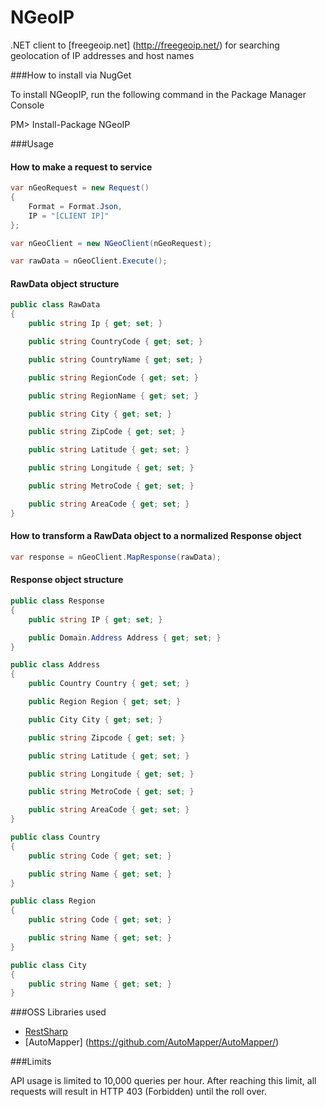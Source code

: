 NGeoIP
======

.NET client to [freegeoip.net] (http://freegeoip.net/) for searching geolocation of IP addresses and host names

###How to install via NugGet

To install NGeopIP, run the following command in the Package Manager Console

PM> Install-Package NGeoIP

###Usage

#### How to make a request to service

```C#
var nGeoRequest = new Request()
{
    Format = Format.Json,
    IP = "[CLIENT IP]"
};

var nGeoClient = new NGeoClient(nGeoRequest);

var rawData = nGeoClient.Execute();
```

#### RawData object structure

```C#
public class RawData
{
    public string Ip { get; set; }

    public string CountryCode { get; set; }

    public string CountryName { get; set; }

    public string RegionCode { get; set; }

    public string RegionName { get; set; }

    public string City { get; set; }

    public string ZipCode { get; set; }

    public string Latitude { get; set; }

    public string Longitude { get; set; }

    public string MetroCode { get; set; }

    public string AreaCode { get; set; }
}
```

#### How to transform a RawData object to a normalized Response object

```C#
var response = nGeoClient.MapResponse(rawData);
```

#### Response object structure

```C#
public class Response
{
    public string IP { get; set; }

    public Domain.Address Address { get; set; }
}

public class Address
{
    public Country Country { get; set; }

    public Region Region { get; set; }

    public City City { get; set; }

    public string Zipcode { get; set; }

    public string Latitude { get; set; }

    public string Longitude { get; set; }

    public string MetroCode { get; set; }

    public string AreaCode { get; set; }
}

public class Country
{
    public string Code { get; set; }

    public string Name { get; set; }
}

public class Region
{
    public string Code { get; set; }

    public string Name { get; set; }
}

public class City
{
    public string Name { get; set; }
}
```

###OSS Libraries used

* [RestSharp](https://github.com/restsharp/RestSharp)
* [AutoMapper] (https://github.com/AutoMapper/AutoMapper/)

###Limits

API usage is limited to 10,000 queries per hour. After reaching this limit, all requests will result in HTTP 403 (Forbidden) until the roll over.
